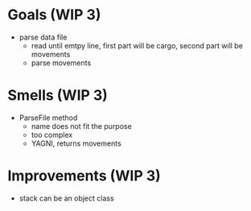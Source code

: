 # Goals (WIP 3)

- parse data file
  - read until emtpy line, first part will be cargo, second part will be movements
  - parse movements 


# Smells (WIP 3)

- ParseFile method 
  - name does not fit the purpose
  - too complex
  - YAGNI, returns movements 

# Improvements (WIP 3)

- stack can be an object class